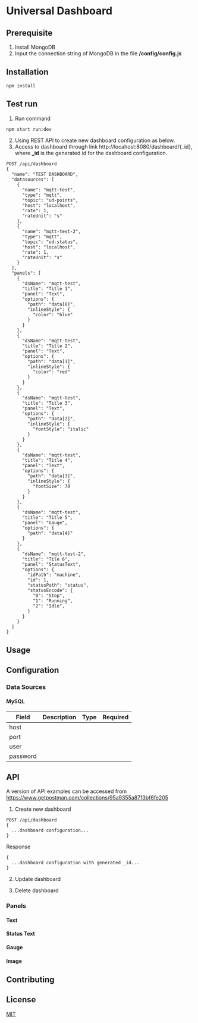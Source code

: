 # Universal Dashboard
## Prerequisite
1. Install MongoDB
2. Input the connection string of MongoDB in the file **/config/config.js**

## Installation

```
npm install
```

## Test run

1. Run command
```
npm start run:dev
```
2. Using REST API to create new dashboard configuration as below.
3. Access to dashboard through link http://locahost:8080/dashboard/{_id}, where **_id** is the generated id for the dashboard configuration.

```
POST /api/dashboard
{
  "name": "TEST DASHBOARD",
  "datasources": [
    {
      "name": "mqtt-test",
      "type": "mqtt",
      "topic": "ud-points",
      "host": "localhost",
      "rate": 1,
      "rateUnit": "s"
    },
    {
      "name": "mqtt-test-2",
      "type": "mqtt",
      "topic": "ud-status",
      "host": "localhost",
      "rate": 1,
      "rateUnit": "s"
    }
  ],
  "panels": [
    {
      "dsName": "mqtt-test",
      "title": "Title 1",
      "panel": "Text",
      "options": {
        "path": "data[0]",
        "inlineStyle": {
          "color": "blue"
        }
      }
    },
    {
      "dsName": "mqtt-test",
      "title": "Title 2",
      "panel": "Text",
      "options": {
        "path": "data[1]",
        "inlineStyle": {
          "color": "red"
        }
      }
    },
    {
      "dsName": "mqtt-test",
      "title": "Title 3",
      "panel": "Text",
      "options": {
        "path": "data[2]",
        "inlineStyle": {
          "fontStyle": "italic"
        }
      }
    },
    {
      "dsName": "mqtt-test",
      "title": "Title 4",
      "panel": "Text",
      "options": {
        "path": "data[3]",
        "inlineStyle": {
          "fontSize": 70
        }
      }
    },
    {
      "dsName": "mqtt-test",
      "title": "Title 5",
      "panel": "Gauge",
      "options": {
        "path": "data[4]"
      }
    },
    {
      "dsName": "mqtt-test-2",
      "title": "Tile 6",
      "panel": "StatusText",
      "options": {
        "idPath": "machine",
        "id": 1,
        "statusPath": "status",
        "statusEncode": {
          "0": "Stop",
          "1": "Running",
          "2": "Idle",
        }
      }
    }
  ]
}

```


## Usage

## Configuration
### Data Sources
#### MySQL
Field | Description | Type | Required
----- | ----------- | ---- | --------
host  |
port  |
user  |
password|

## API

A version of API examples can be accessed from https://www.getpostman.com/collections/95a9355a87f3bf6fe205

1. Create new dashboard

```
POST /api/dashboard
{
  ...dashboard configuration...
}
```

Response

```
{
  ...dashboard configuration with generated _id...
}
```

2. Update dashboard

3. Delete dashboard

### Panels
#### Text

#### Status Text

#### Gauge

#### Image

## Contributing


## License
[MIT](https://choosealicense.com/licenses/mit/)
